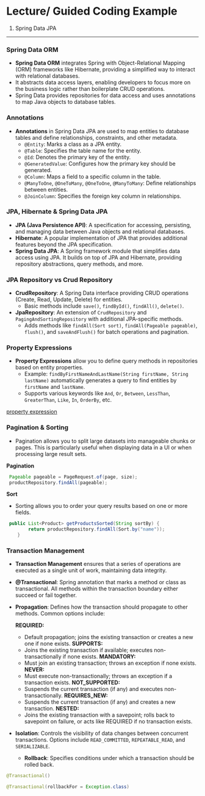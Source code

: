 # Lecture/ Guided Coding Example

1. Spring Data JPA

---

### Spring Data ORM

- **Spring Data ORM** integrates Spring with Object-Relational Mapping (ORM) frameworks like Hibernate, providing a simplified way to interact with relational databases.
- It abstracts data access layers, enabling developers to focus more on the business logic rather than boilerplate CRUD operations.
- Spring Data provides repositories for data access and uses annotations to map Java objects to database tables.

### Annotations

- **Annotations** in Spring Data JPA are used to map entities to database tables and define relationships, constraints, and other metadata.
  - `@Entity`: Marks a class as a JPA entity.
  - `@Table`: Specifies the table name for the entity.
  - `@Id`: Denotes the primary key of the entity.
  - `@GeneratedValue`: Configures how the primary key should be generated.
  - `@Column`: Maps a field to a specific column in the table.
  - `@ManyToOne`, `@OneToMany`, `@OneToOne`, `@ManyToMany`: Define relationships between entities.
  - `@JoinColumn`: Specifies the foreign key column in relationships.

### JPA, Hibernate & Spring Data JPA

- **JPA (Java Persistence API)**: A specification for accessing, persisting, and managing data between Java objects and relational databases.
- **Hibernate**: A popular implementation of JPA that provides additional features beyond the JPA specification.
- **Spring Data JPA**: A Spring framework module that simplifies data access using JPA. It builds on top of JPA and Hibernate, providing repository abstractions, query methods, and more.

### JPA Repository vs Crud Repository

- **CrudRepository**: A Spring Data interface providing CRUD operations (Create, Read, Update, Delete) for entities.
  - Basic methods include `save()`, `findById()`, `findAll()`, `delete()`.
- **JpaRepository**: An extension of `CrudRepository` and `PagingAndSortingRepository` with additional JPA-specific methods.
  - Adds methods like `findAll(Sort sort)`, `findAll(Pageable pageable)`, `flush()`, and `saveAndFlush()` for batch operations and pagination.

### Property Expressions

- **Property Expressions** allow you to define query methods in repositories based on entity properties.
  - Example: `findByFirstNameAndLastName(String firstName, String lastName)` automatically generates a query to find entities by `firstName` and `lastName`.
  - Supports various keywords like `And`, `Or`, `Between`, `LessThan`, `GreaterThan`, `Like`, `In`, `OrderBy`, etc.



[property expression](https://docs.spring.io/spring-data/jpa/reference/jpa/query-methods.html)


### Pagination & Sorting

- Pagination allows you to split large datasets into manageable chunks or pages. This is particularly useful when displaying data in a UI or when processing large result sets.

**Pagination**


```java
 Pageable pageable = PageRequest.of(page, size);
 productRepository.findAll(pageable);
```

**Sort**

- Sorting allows you to order your query results based on one or more fields.

```java
 public List<Product> getProductsSorted(String sortBy) {
        return productRepository.findAll(Sort.by("name"));
    }
```

### Transaction Management

- **Transaction Management** ensures that a series of operations are executed as a single unit of work, maintaining data integrity.
- **@Transactional**: Spring annotation that marks a method or class as transactional. All methods within the transaction boundary either succeed or fail together.
- **Propagation**: Defines how the transaction should propagate to other methods. Common options include:

  **REQUIRED:**
  - Default propagation; joins the existing transaction or creates a new one if none exists.
  **SUPPORTS:**
  - Joins the existing transaction if available; executes non-transactionally if none exists.
  **MANDATORY:**
  - Must join an existing transaction; throws an exception if none exists.
  **NEVER:**
  - Must execute non-transactionally; throws an exception if a transaction exists.
  **NOT_SUPPORTED:**
  - Suspends the current transaction (if any) and executes non-transactionally.
  **REQUIRES_NEW:**
  - Suspends the current transaction (if any) and creates a new transaction.
  **NESTED:**
  - Joins the existing transaction with a savepoint; rolls back to savepoint on failure, or acts like REQUIRED if no  transaction exists.

- **Isolation**: Controls the visibility of data changes between concurrent transactions. Options include `READ_COMMITTED`, `REPEATABLE_READ`, and `SERIALIZABLE`.
  - **Rollback**: Specifies conditions under which a transaction should be rolled back.

```java
@Transactional()
```

```java
@Transactional(rollbackFor = Exception.class) 
```


